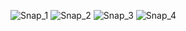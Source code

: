 ![Snap_1](https://user-images.githubusercontent.com/106863105/218525341-65be891d-f49e-40f4-a5a6-dfb597cd2b03.png)
![Snap_2](https://user-images.githubusercontent.com/106863105/218525355-ee3e8698-3cd4-401f-a923-a7fe1b6d383b.png)
![Snap_3](https://user-images.githubusercontent.com/106863105/218525358-2485a6ef-3484-420b-b7f6-bff3ac81a673.png)
![Snap_4](https://user-images.githubusercontent.com/106863105/218525361-7af95487-0115-4fbb-b275-e4dda888c894.png)
